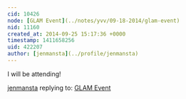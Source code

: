 ```yaml
---
cid: 10426
node: [GLAM Event](../notes/yvv/09-18-2014/glam-event)
nid: 11160
created_at: 2014-09-25 15:17:36 +0000
timestamp: 1411658256
uid: 422207
author: [jenmansta](../profile/jenmansta)
---
```


I will be attending!

[jenmansta](../profile/jenmansta) replying to: [GLAM Event](../notes/yvv/09-18-2014/glam-event)

